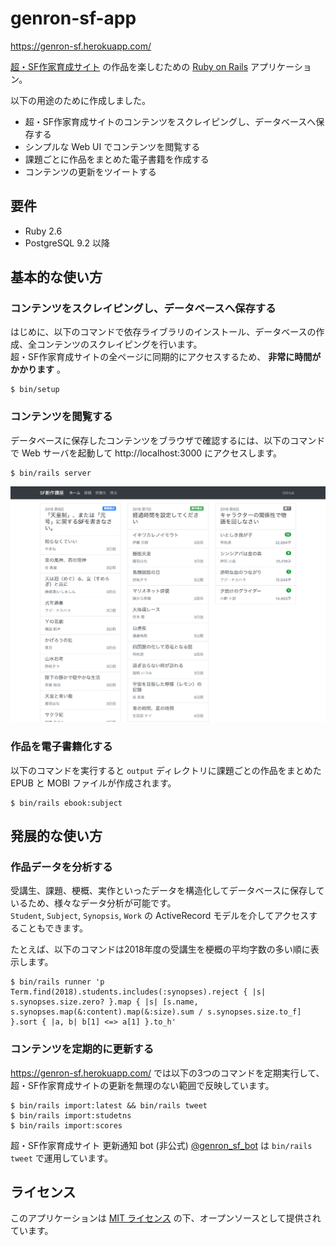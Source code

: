 # genron-sf-app

https://genron-sf.herokuapp.com/

[超・SF作家育成サイト](http://school.genron.co.jp/works/sf/) の作品を楽しむための [Ruby on Rails](https://rubyonrails.org/) アプリケーション。
  
以下の用途のために作成しました。

- 超・SF作家育成サイトのコンテンツをスクレイピングし、データベースへ保存する
- シンプルな Web UI でコンテンツを閲覧する
- 課題ごとに作品をまとめた電子書籍を作成する
- コンテンツの更新をツイートする

## 要件

- Ruby 2.6
- PostgreSQL 9.2 以降

## 基本的な使い方

### コンテンツをスクレイピングし、データベースへ保存する

はじめに、以下のコマンドで依存ライブラリのインストール、データベースの作成、全コンテンツのスクレイピングを行います。  
超・SF作家育成サイトの全ページに同期的にアクセスするため、 **非常に時間がかかります** 。

    $ bin/setup

### コンテンツを閲覧する

データベースに保存したコンテンツをブラウザで確認するには、以下のコマンドで Web サーバを起動して http://localhost:3000 にアクセスします。

    $ bin/rails server

![スクリーンショット](screenshot.png)

### 作品を電子書籍化する

以下のコマンドを実行すると `output` ディレクトリに課題ごとの作品をまとめた EPUB と MOBI ファイルが作成されます。

    $ bin/rails ebook:subject

## 発展的な使い方

### 作品データを分析する

受講生、課題、梗概、実作といったデータを構造化してデータベースに保存しているため、様々なデータ分析が可能です。  
`Student`, `Subject`, `Synopsis`, `Work` の ActiveRecord モデルを介してアクセスすることもできます。

たとえば、以下のコマンドは2018年度の受講生を梗概の平均字数の多い順に表示します。

    $ bin/rails runner 'p Term.find(2018).students.includes(:synopses).reject { |s| s.synopses.size.zero? }.map { |s| [s.name, s.synopses.map(&:content).map(&:size).sum / s.synopses.size.to_f] }.sort { |a, b| b[1] <=> a[1] }.to_h' 

### コンテンツを定期的に更新する

https://genron-sf.herokuapp.com/ では以下の3つのコマンドを定期実行して、超・SF作家育成サイトの更新を無理のない範囲で反映しています。

    $ bin/rails import:latest && bin/rails tweet
    $ bin/rails import:studetns
    $ bin/rails import:scores 

超・SF作家育成サイト 更新通知 bot (非公式) [@genron_sf_bot](https://twitter.com/genron_sf_bot) は `bin/rails tweet` で運用しています。

## ライセンス

このアプリケーションは [MIT ライセンス](http://opensource.org/licenses/MIT) の下、オープンソースとして提供されています。 

